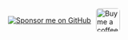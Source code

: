 <div style="display: flex; align-items: center; justify-content: center; margin: 10px 0; gap: 10px; max-height: 48px; height: 48px;">
  <a href="https://github.com/sponsors/tutosrive" target="_blank">
  <img src="https://img.shields.io/badge/Sponsor-💻%20tutosrive-orange?style=for-the-badge&logo=github" alt="Sponsor me on GitHub">
</a>
  <a href="https://www.buymeacoffee.com/tutosrive"><img src="https://img.buymeacoffee.com/button-api/?text=Buy me a coffee&amp;emoji=☕&amp;slug=tutosrive&amp;button_colour=FFDD00&amp;font_colour=000000&amp;font_family=Cookie&amp;outline_colour=000000&amp;coffee_colour=ffffff" style="height: 48px; width: auto; object-fit: contain; border-radius: 6px;" alt="Buy me a coffee button"></a>
</div>
